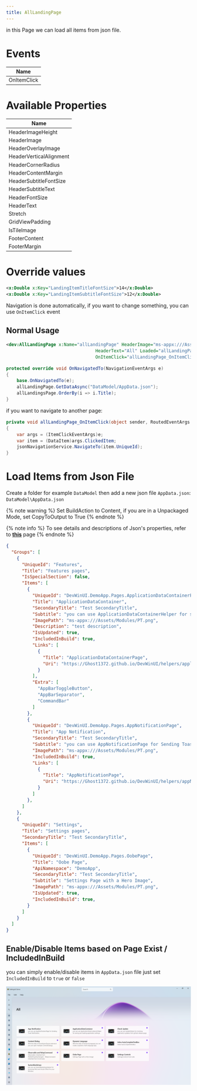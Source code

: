 ```yaml
---
title: AllLandingPage
---
```


in this Page we can load all items from json file.

# Events

|Name|
|-|
|OnItemClick|

# Available Properties

|Name|
|-|
|HeaderImageHeight|
|HeaderImage|
|HeaderOverlayImage|
|HeaderVerticalAlignment|
|HeaderCornerRadius|
|HeaderContentMargin|
|HeaderSubtitleFontSize|
|HeaderSubtitleText|
|HeaderFontSize|
|HeaderText|
|Stretch|
|GridViewPadding|
|IsTileImage|
|FooterContent|
|FooterMargin|

# Override values

```xml
<x:Double x:Key="LandingItemTitleFontSize">14</x:Double>
<x:Double x:Key="LandingItemSubtitleFontSize">12</x:Double>
```

Navigation is done automatically, if you want to change something, you can use `OnItemClick` event

## Normal Usage
```xml
<dev:AllLandingPage x:Name="allLandingPage" HeaderImage="ms-appx:///Assets/GalleryHeaderImage.png"
                                  HeaderText="All" Loaded="allLandingPage_Loaded"
                                  OnItemClick="allLandingPage_OnItemClick"/>
```

```cs
protected override void OnNavigatedTo(NavigationEventArgs e)
{
    base.OnNavigatedTo(e);
    allLandingPage.GetDataAsync("DataModel/AppData.json");
    allLandingsPage.OrderBy(i => i.Title);
}
```

if you want to navigate to another page:


```cs
private void allLandingPage_OnItemClick(object sender, RoutedEventArgs e)
{
    var args = (ItemClickEventArgs)e;
    var item = (DataItem)args.ClickedItem;
    jsonNavigationService.NavigateTo(item.UniqueId);
}
```

# Load Items from Json File
Create a folder for example `DataModel` then add a new json file `AppData.json`:
`DataModel\AppData.json`

{% note warning %}
Set BuildAction to Content, if you are in a Unpackaged Mode, set CopyToOutput to True
{% endnote %}

{% note info %}
To see details and descriptions of Json's properties, refer to <ins>**[this](https://Ghost1372.github.io/DevWinUI/jsonFile)**</ins> page
{% endnote %}


```json
{
  "Groups": [
    {
      "UniqueId": "Features",
      "Title": "Features pages",
      "IsSpecialSection": false,
      "Items": [
        {
          "UniqueId": "DevWinUI.DemoApp.Pages.ApplicationDataContainerPage",
          "Title": "ApplicationDataContainer",
          "SecondaryTitle": "Test SecondaryTitle",
          "Subtitle": "you can use ApplicationDataContainerHelper for saving and loading application settings.",
          "ImagePath": "ms-appx:///Assets/Modules/PT.png",
          "Description": "test description",
          "IsUpdated": true,
          "IncludedInBuild": true,
          "Links": [
            {
              "Title": "ApplicationDataContainerPage",
              "Uri": "https://Ghost1372.github.io/DevWinUI/helpers/applicationDataContainerHelper/"
            }
          ],
          "Extra": [
            "AppBarToggleButton",
            "AppBarSeparator",
            "CommandBar"
          ]
        },
        {
          "UniqueId": "DevWinUI.DemoApp.Pages.AppNotificationPage",
          "Title": "App Notification",
          "SecondaryTitle": "Test SecondaryTitle",
          "Subtitle": "you can use AppNotificationPage for Sending Toast Notification.",
          "ImagePath": "ms-appx:///Assets/Modules/PT.png",
          "IncludedInBuild": true,
          "Links": [
            {
              "Title": "AppNotificationPage",
              "Uri": "https://Ghost1372.github.io/DevWinUI/helpers/appNotification/"
            }
          ]
        },
      ]
    },
    {
      "UniqueId": "Settings",
      "Title": "Settings pages",
      "SecondaryTitle": "Test SecondaryTitle",
      "Items": [
        {
          "UniqueId": "DevWinUI.DemoApp.Pages.OobePage",
          "Title": "Oobe Page",
          "ApiNamespace": "DemoApp",
          "SecondaryTitle": "Test SecondaryTitle",
          "Subtitle": "Settings Page with a Hero Image",
          "ImagePath": "ms-appx:///Assets/Modules/PT.png",
          "IsUpdated": true,
          "IncludedInBuild": true,
        }
      ]
    }
  ]
}

```

## Enable/Disable Items based on Page Exist / IncludedInBuild
you can simply enable/disable items in `AppData.json` file just set `IncludedInBuild` to `true` or `false`


![LandingsPage](https://raw.githubusercontent.com/ghost1372/Resources/main/LandingsPage/AllLandingsPage.png)